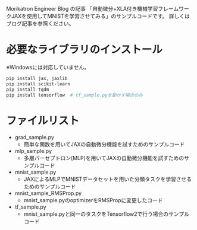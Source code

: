 Morikatron Engineer Blog の記事 「自動微分+XLA付き機械学習フレームワークJAXを使用してMNISTを学習させてみる」のサンプルコードです。
詳しくはブログ記事を参照ください。

# 必要なライブラリのインストール
※Windowsには対応していません。
```bash
pip install jax, jaxlib
pip install scikit-learn
pip install tqdm
pip install tensorflow  # tf_sample.pyを動かす場合のみ
```
# ファイルリスト
* grad_sample.py
  * 簡単な関数を用いてJAXの自動微分機能を試すためのサンプルコード
* mlp_sample.py
  * 多層パーセプトロン(MLP)を用いてJAXの自動微分機能を試すためのサンプルコード
* mnist_sample.py
  * JAXによるMLPでMNISTデータセットを用いた分類タスクを学習させるためのサンプルコード
* mnist_sample_RMSProp.py
  * mnist_sample.pyのoptimizerをRMSPropに変更したコード
* tf_sample.py
  * mnist_sample.pyと同一のタスクをTensorflow2で行う場合のサンプルコード

